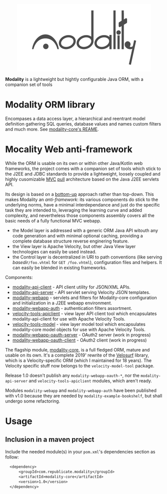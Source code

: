 <p align="center">
  <img src="https://raw.githubusercontent.com/arkanovicz/modality/master/src/site/modality.png" title="Modality">
</p>

**Modality** is a lightweight but hightly configurable Java ORM, with a companion set of tools 

# Modality ORM library

Encompases a data access layer, a hierarchical and reentrant model definition gathering SQL queries, database values and names custom filters and much more. See [modality-core's REAME](modality-core).

# Mocality Web anti-framework

While the ORM is usable on its own or within other Java/Kotlin web frameworks, the project comes with a companion set of tools which stick to the J2EE and JDBC standards to provide a lightweight, loosely coupled and highly cusomizable [MVC](https://en.wikipedia.org/wiki/Model%E2%80%93view%E2%80%93controller) [pull](https://en.wikipedia.org/wiki/Web_framework#Push-based_vs._pull-based) architecture based on the Java J2EE servlets API.

Its design is based on a [bottom-up](https://en.wikipedia.org/wiki/Top-down_and_bottom-up_design) approach rather than top-down. This makes Modality an *anti-framework*: its various components do stick to the underlying norms, have a minimal interdependance and just do the specific task they are intended to, leveraging the learning curve and added complexity, and nevertheless those components assembly covers all the basic needs of a fully functional MVC webapp.

+ the Model layer is addressed with a generic ORM Java API witouth any code generation and with minimal optional caching, providing a complete database structure reverse enginering feature.
+ the View layer is Apache Velocity, but other Java View layer technologies can easily be used instead.
+ the Control layer is decentralized in URI to path conventions (like serving *basedir*`/foo.vhtml` for `GET /foo.vhtml`), configuration files and helpers. It can easily be blended in existing frameworks.

Components:

+ [modality-api-client](modality-api-client) - API client utility for JSON/XML APIs.
+ [modality-api-server](modality-api-server) - API servlet serving Velocity JSON templates.
+ [modality-webapp](modality-webapp) - servlets and filters for Modality-core configuration and initialization in a J2EE webapp environment.
+ [modality-webapp-auth](modality-webapp-auth) - authentication filters assortment.
+ [velocity-tools-apiclient](velocity-tools-apiclient) - view layer API client tool which encapsulates modality-api-client for use with Apache Velocity Tools.
+ [velocity-tools-model](velocity-tools-model) - view layer model tool which encapsulates modality-core model objects for use with Apache Velocity Tools.
+ [modality-webapp-oauth-server](modality-webapp-oauth-server) - OAuth2 server (work in progress)
+ [modality-webapp-oauth-client](modality-webapp-oauth-server) - OAuth2 client (work in progress)

The flagship module, [modality-core](modality-core), is a full fledged ORM, mature and usable on its own. It's a complete 2019' rewrite of the [Velosurf](https://github.com/arkanovicz/velosurf) library, which is a Velocity-specific ORM (which I maintained for 18 years). The Velocity specific stuff now belongs to the `velocity-model-tool` package.

Release 1.0 doesn't publish any `modality-webapp-oauth-*`, nor the `modality-api-server` and `velocity-tools-apiclient` modules, which aren't ready.

Modules `modality-webapp` and `modality-webapp-auth` have been published with v1.0 because they are needed by `modality-example-bookshelf`, but shall undergo some refactoring. 

# Usage

## Inclusion in a maven project

Include the needed module(s) in your `pom.xml`'s dependencies section as follow:

      <dependency>
          <groupId>com.republicate.modality</groupId>
          <artifactId>modality-core</artifactId>
          <version>1.0</version>
      </dependency>


